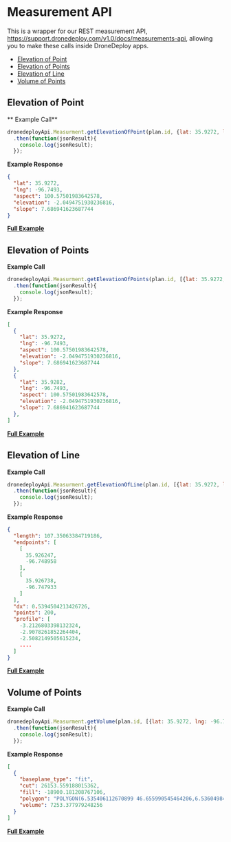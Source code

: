 # Measurement API

This is a wrapper for our REST measurement API, https://support.dronedeploy.com/v1.0/docs/measurements-api, allowing you to make these calls inside DroneDeploy apps. 

- [Elevation of Point](#elevationofpoint)
- [Elevation of Points](#elevationofpoints)
- [Elevation of Line](#elevationofline)
- [Volume of Points](#elevationofpoints)

## Elevation of Point

** Example Call**

```javascript
dronedeployApi.Measurment.getElevationOfPoint(plan.id, {lat: 35.9272, lng: -96.7493})
  .then(function(jsonResult){
    console.log(jsonResult);
  });
```

**Example Response**

```json
{
  "lat": 35.9272,
  "lng": -96.7493,
  "aspect": 100.57501983642578,
  "elevation": -2.0494751930236816,
  "slope": 7.686941623687744
}
```

**[Full Example](/measurement_example.md)**

## Elevation of Points

**Example Call**

```javascript
dronedeployApi.Measurment.getElevationOfPoints(plan.id, [{lat: 35.9272, lng: -96.7493}, {lat: 35.9272, lng: -96.7493}])
  .then(function(jsonResult){
    console.log(jsonResult);
  });
```

**Example Response**


```json
[
  {
    "lat": 35.9272,
    "lng": -96.7493,
    "aspect": 100.57501983642578,
    "elevation": -2.0494751930236816,
    "slope": 7.686941623687744
  },
  {
    "lat": 35.9282,
    "lng": -96.7493,
    "aspect": 100.57501983642578,
    "elevation": -2.0494751930236816,
    "slope": 7.686941623687744
  },
]
```

**[Full Example](/measurement_example.md)**

## Elevation of Line

**Example Call**

```javascript
dronedeployApi.Measurment.getElevationOfLine(plan.id, [{lat: 35.9272, lng: -96.7493}])
  .then(function(jsonResult){
    console.log(jsonResult);
  });
```

**Example Response**


```json
{
  "length": 107.35063384719186,
  "endpoints": [
    [
      35.926247,
      -96.748958
    ],
    [
      35.926738,
      -96.747933
    ]
  ],
  "dx": 0.5394504213426726,
  "points": 200,
  "profile": [
    -3.2126803398132324,
    -2.9078261852264404,
    -2.5082149505615234,
    ....
  ]  
}
```


**[Full Example](/measurement_example.md)**

## Volume of Points

**Example Call**

```javascript
dronedeployApi.Measurment.getVolume(plan.id, [{lat: 35.9272, lng: -96.7493}, {lat: 35.9272, lng: -96.7493}, {lat: 35.9272, lng: -96.7493}])
  .then(function(jsonResult){
    console.log(jsonResult);
  });
```

**Example Response**


```json
[
  {  
    "baseplane_type": "fit", 
    "cut": 26153.559188015362, 
    "fill": -18900.181208767106, 
    "polygon": "POLYGON(6.535406112670899 46.655990545464206,6.5360498428344735 46.655710711675226,6.535298824310304 46.654561905156164,6.534655094146729 46.654723917810095,6.535406112670899 46.655990545464206)",
    "volume": 7253.377979248256 
  }
]
```


**[Full Example](/measurement_example.md)**
